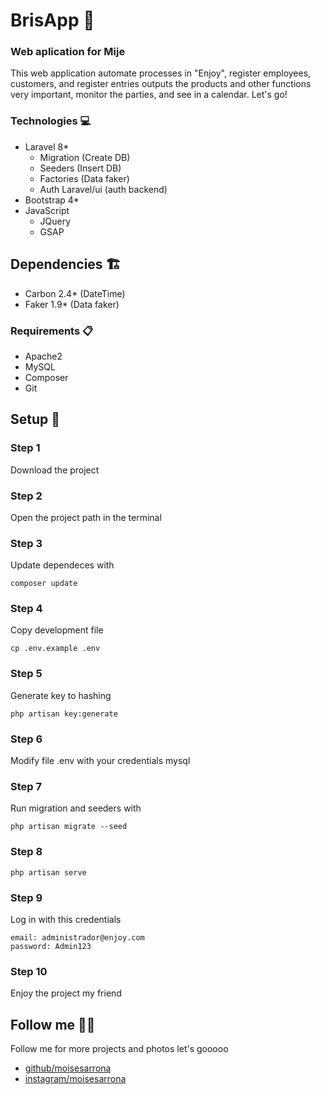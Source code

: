 # BrisApp 💙
### Web aplication for Mije

This web application automate processes in "Enjoy", register employees, customers, and register entries outputs the products and other functions very important, monitor the parties, and see in a calendar. Let's go!

### Technologies 💻
- Laravel 8*
    - Migration (Create DB)
    - Seeders (Insert DB)
    - Factories (Data faker)
    - Auth Laravel/ui (auth backend)
- Bootstrap 4*
- JavaScript
    - JQuery
    - GSAP

## Dependencies 🏗️
- Carbon 2.4* (DateTime)
- Faker 1.9* (Data faker)

### Requirements 📋
- Apache2
- MySQL
- Composer
- Git

## Setup 🚀

### Step 1
Download the project

### Step 2
Open the project path in the terminal

### Step 3
Update dependeces with
```
composer update
```

### Step 4
Copy development file
```
cp .env.example .env
```

### Step 5
Generate key to hashing
```
php artisan key:generate
```

### Step 6
Modify file .env with your credentials mysql

### Step 7
Run migration and seeders with
````
php artisan migrate --seed
````

### Step 8
````
php artisan serve
````

### Step 9
Log in  with this credentials
````
email: administrador@enjoy.com
password: Admin123
````

### Step 10
Enjoy the project my friend

## Follow me 👨‍💻
Follow me for more projects and photos let's gooooo
* [github/moisesarrona](https://github.com/MoisesArrona/)
* [instagram/moisesarrona](https://www.instagram.com/moisesarrona/) 
